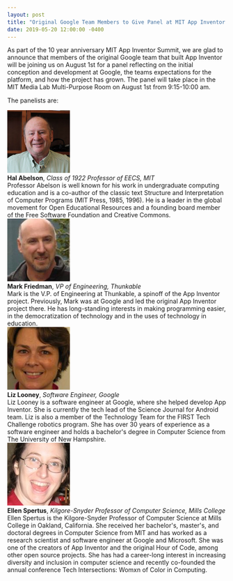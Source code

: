 ```yaml
---
layout: post
title: "Original Google Team Members to Give Panel at MIT App Inventor Summit"
date: 2019-05-20 12:00:00 -0400
---
```


As part of the 10 year anniversary MIT App Inventor Summit, we are glad to announce that members of the original Google team that built App Inventor will be joining us on August 1st for a panel reflecting on the initial conception and development at Google, the teams expectations for the platform, and how the project has grown. The panel will take place in the MIT Media Lab Multi-Purpose Room on August 1st from 9:15-10:00 am.

The panelists are:

<div class="speaker">
<img src="/assets/images/ABELSON16.jpg" alt="Hal Abelson">
<div><strong>Hal Abelson</strong>, <em>Class of 1922 Professor of EECS, MIT</em>
<br>Professor Abelson is well known for his work in undergraduate computing education and is a co-author of the classic text Structure and Interpretation of Computer Programs (MIT Press, 1985, 1996). He is a leader in the global movement for Open Educational Resources and a founding board member of the Free Software Foundation and Creative Commons.</div>
</div>

<div class="speaker">
<img src="/assets/images/FRIEDMAN.png" alt="Mark Friedman">
<div><strong>Mark Friedman</strong>, <em>VP of Engineering, Thunkable</em><br>Mark is the V.P. of Engineering at Thunkable, a spinoff of the App Inventor project.  Previously,  Mark was at Google and led the original App Inventor project there. He has long-standing interests in making programming easier, in the democratization of technology and in the uses of technology in education.</div>
</div>

<div class="speaker">
<img src="/assets/images/LOONEY.png" alt="Liz Looney">
<div><strong>Liz Looney</strong>, <em>Software Engineer, Google</em>
<br>Liz Looney is a software engineer at Google, where she helped develop App Inventor. She is currently the tech lead of the Science Journal for Android team. Liz is also a member of the Technology Team for the FIRST Tech Challenge robotics program. She has over 30 years of experience as a software engineer and holds a bachelor's degree in Computer Science from The University of New Hampshire.</div>
</div>

<div class="speaker">
<img src="/assets/images/SPERTUS.png" alt="Ellen Spertus">
<div><strong>Ellen Spertus</strong>, <em>Kilgore-Snyder Professor of Computer Science, Mills College</em>
<br>Ellen Spertus is the Kilgore-Snyder Professor of Computer Science at Mills College in Oakland, California. She received her bachelor's, master's, and doctoral degrees in Computer Science from MIT and has worked as a research scientist and software engineer at Google and Microsoft. She was one of the creators of App Inventor and the original Hour of Code, among other open source projects. She has had a career-long interest in increasing diversity and inclusion in computer science and recently co-founded the annual conference Tech Intersections: Womxn of Color in Computing.
</div>
</div>
